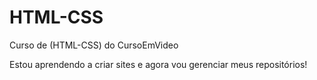 # HTML-CSS
Curso de (HTML-CSS) do CursoEmVideo

Estou aprendendo a criar sites e agora vou gerenciar meus repositórios!